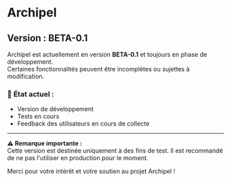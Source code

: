 # Archipel

## Version : BETA-0.1

Archipel est actuellement en version **BETA-0.1** et toujours en phase de développement.  
Certaines fonctionnalités peuvent être incomplètes ou sujettes à modification.

### 📌 **État actuel :**

- Version de développement
- Tests en cours
- Feedback des utilisateurs en cours de collecte

---

**⚠️ Remarque importante :**  
Cette version est destinée uniquement à des fins de test. Il est recommandé de ne pas l'utiliser en production pour le moment.

Merci pour votre intérêt et votre soutien au projet Archipel !
